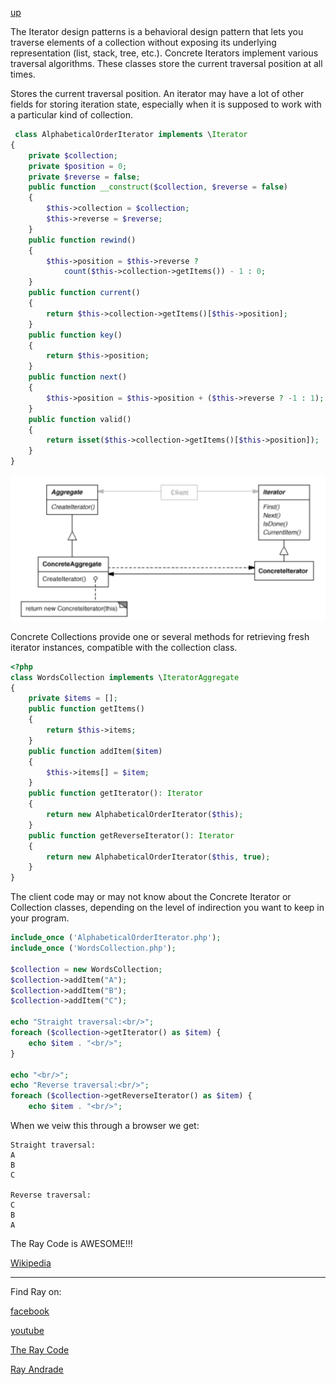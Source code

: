 [up](../README.md)

The Iterator design patterns is a behavioral design pattern that lets you traverse elements of a collection without exposing its underlying representation (list, stack, tree, etc.).
Concrete Iterators implement various traversal algorithms. 
These classes store the current traversal position at all times.
 
 Stores the current traversal position. 
 An iterator may have a lot of other fields for storing iteration state, especially when it is supposed to work with a particular kind of collection.
 
 
```php
 class AlphabeticalOrderIterator implements \Iterator
{
    private $collection;
    private $position = 0;
    private $reverse = false;
    public function __construct($collection, $reverse = false)
    {
        $this->collection = $collection;
        $this->reverse = $reverse;
    }
    public function rewind()
    {
        $this->position = $this->reverse ?
            count($this->collection->getItems()) - 1 : 0;
    }
    public function current()
    {
        return $this->collection->getItems()[$this->position];
    }
    public function key()
    {
        return $this->position;
    }
    public function next()
    {
        $this->position = $this->position + ($this->reverse ? -1 : 1);
    }
    public function valid()
    {
        return isset($this->collection->getItems()[$this->position]);
    }
}
```
![Iterator](/UMLs/images/Iterator/Iterator-4.png)

Concrete Collections provide one or several methods for retrieving fresh iterator instances, compatible with the collection class.

```php
<?php
class WordsCollection implements \IteratorAggregate
{
    private $items = [];
    public function getItems()
    {
        return $this->items;
    }
    public function addItem($item)
    {
        $this->items[] = $item;
    }
    public function getIterator(): Iterator
    {
        return new AlphabeticalOrderIterator($this);
    }
    public function getReverseIterator(): Iterator
    {
        return new AlphabeticalOrderIterator($this, true);
    }
}
```

The client code may or may not know about the Concrete Iterator or Collection classes, depending on the level of indirection you want to keep in your program.
```php
include_once ('AlphabeticalOrderIterator.php');
include_once ('WordsCollection.php');

$collection = new WordsCollection;
$collection->addItem("A");
$collection->addItem("B");
$collection->addItem("C");

echo "Straight traversal:<br/>";
foreach ($collection->getIterator() as $item) {
    echo $item . "<br/>";
}

echo "<br/>";
echo "Reverse traversal:<br/>";
foreach ($collection->getReverseIterator() as $item) {
    echo $item . "<br/>";
```
When we veiw this through a browser we get:
```run
Straight traversal:
A
B
C

Reverse traversal:
C
B
A
```
The Ray Code is AWESOME!!!

[Wikipedia](https://en.wikipedia.org/wiki/Iterator_pattern)

----------------------------------------------------------------------------------------------------

Find Ray on:

[facebook](https://www.facebook.com/TheRayCode/)

[youtube](https://www.youtube.com/user/AndradeRay/)

[The Ray Code](https://www.RayAndrade.com)

[Ray Andrade](https://www.RayAndrade.org)
